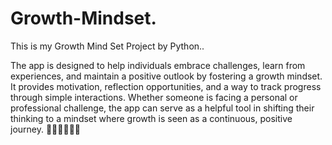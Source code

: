 # Growth-Mindset.
This is my Growth Mind Set Project by Python..



The app is designed to help individuals embrace challenges, learn from experiences, and maintain a positive outlook by fostering a growth mindset. It provides motivation, reflection opportunities, and a way to track progress through simple interactions. Whether someone is facing a personal or professional challenge, the app can serve as a helpful tool in shifting their thinking to a mindset where growth is seen as a continuous, positive journey.
🚀🚀🚀🚀🚀🚀



